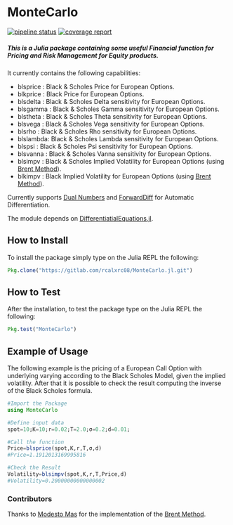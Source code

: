 # MonteCarlo
[![pipeline status](https://gitlab.com/rcalxrc08/MonteCarlo.jl/badges/master/pipeline.svg)](https://gitlab.com/rcalxrc08/Example.jl/commits/master)
[![coverage report](https://gitlab.com/rcalxrc08/MonteCarlo.jl/badges/master/coverage.svg)](https://gitlab.com/rcalxrc08/Example.jl/commits/master)
##### This is a Julia package containing some useful Financial function for Pricing and Risk Management for Equity products.

It currently contains the following capabilities:

- blsprice : Black & Scholes Price for European Options.
- blkprice : Black Price for European Options.
- blsdelta : Black & Scholes Delta sensitivity for European Options.
- blsgamma : Black & Scholes Gamma sensitivity for European Options.
- blstheta : Black & Scholes Theta sensitivity for European Options.
- blsvega  : Black & Scholes Vega sensitivity for European Options.
- blsrho   : Black & Scholes Rho sensitivity for European Options.
- blslambda: Black & Scholes Lambda sensitivity for European Options.
- blspsi   : Black & Scholes Psi sensitivity for European Options.
- blsvanna : Black & Scholes Vanna sensitivity for European Options.
- blsimpv  : Black & Scholes Implied Volatility for European Options (using [Brent Method](http://blog.mmast.net/brent-julia)).
- blkimpv  : Black Implied Volatility for European Options (using [Brent Method](http://blog.mmast.net/brent-julia)).

Currently supports [Dual Numbers](https://github.com/JuliaDiff/DualNumbers.jl) and [ForwardDiff](https://github.com/JuliaDiff/ForwardDiff.jl)
for Automatic Differentiation.

The module depends on [DifferentiatialEquations.jl](https://github.com/JuliaDiff/DualNumbers.jl).

## How to Install
To install the package simply type on the Julia REPL the following:
```Julia
Pkg.clone("https://gitlab.com/rcalxrc08/MonteCarlo.jl.git")
```
## How to Test
After the installation, to test the package type on the Julia REPL the following:
```Julia
Pkg.test("MonteCarlo")
```
## Example of Usage
The following example is the pricing of a European Call Option with underlying varying
according to the Black Scholes Model, given the implied volatility.
After that it is possible to check the result computing the inverse of the Black Scholes formula.
```Julia
#Import the Package
using MonteCarlo

#Define input data
spot=10;K=10;r=0.02;T=2.0;σ=0.2;d=0.01;

#Call the function
Price=blsprice(spot,K,r,T,σ,d)
#Price=1.1912013169995816

#Check the Result
Volatility=blsimpv(spot,K,r,T,Price,d)
#Volatility=0.20000000000000002
```

### Contributors
Thanks to [Modesto Mas](https://github.com/mmas) for the implementation of the [Brent Method](http://blog.mmast.net/brent-julia). 
